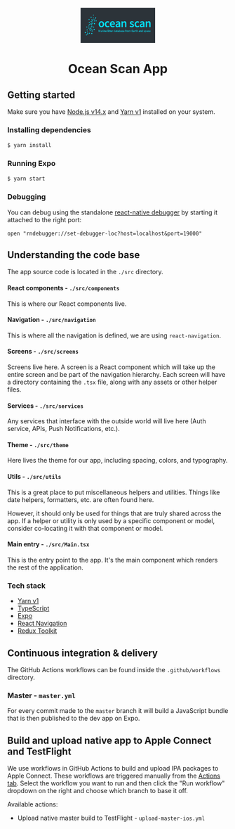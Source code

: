 <p align="center">
  <img src="src/assets/images/icon_w_background.png" height="80" />
</p>
<h1 align="center">Ocean Scan App</h1>

## Getting started

Make sure you have [Node.js v14.x](https://nodejs.org/en/download/) and [Yarn v1](https://classic.yarnpkg.com/en/docs/install) installed on your system.

### Installing dependencies

```bash
$ yarn install
```

### Running Expo

```bash
$ yarn start
```

### Debugging

You can debug using the standalone [react-native debugger](https://github.com/jhen0409/react-native-debugger) by starting it attached to the right port:

```
open "rndebugger://set-debugger-loc?host=localhost&port=19000"
```

## Understanding the code base

The app source code is located in the `./src` directory.

#### React components - `./src/components`

This is where our React components live.

#### Navigation - `./src/navigation`

This is where all the navigation is defined, we are using `react-navigation`.

#### Screens - `./src/screens`

Screens live here. A screen is a React component which will take up the entire screen and be part of the navigation hierarchy. Each screen will have a directory containing the `.tsx` file, along with any assets or other helper files.

#### Services - `./src/services`

Any services that interface with the outside world will live here (Auth service, APIs, Push Notifications, etc.).

#### Theme - `./src/theme`

Here lives the theme for our app, including spacing, colors, and typography.

#### Utils - `./src/utils`

This is a great place to put miscellaneous helpers and utilities. Things like date helpers, formatters, etc. are often found here.

However, it should only be used for things that are truly shared across the app. If a helper or utility is only used by a specific component or model, consider co-locating it with that component or model.

#### Main entry - `./src/Main.tsx`

This is the entry point to the app. It's the main component which renders the rest of the application.

### Tech stack

- [Yarn v1](https://classic.yarnpkg.com/)
- [TypeScript](https://www.typescriptlang.org/)
- [Expo](https://docs.expo.io/)
- [React Navigation](https://reactnavigation.org/)
- [Redux Toolkit](https://redux-toolkit.js.org/)

## Continuous integration & delivery

The GitHub Actions workflows can be found inside the `.github/workflows` directory.

### Master - `master.yml`

For every commit made to the `master` branch it will build a JavaScript bundle that is then published to the dev app on Expo.

## Build and upload native app to Apple Connect and TestFlight

We use workflows in GitHub Actions to build and upload IPA packages to Apple Connect. These workflows are triggered manually from the [Actions tab](https://github.com/prototypsthlm/marine-plastic-app/actions). Select the workflow you want to run and then click the "Run workflow" dropdown on the right and choose which branch to base it off.

Available actions:

- Upload native master build to TestFlight - `upload-master-ios.yml`
